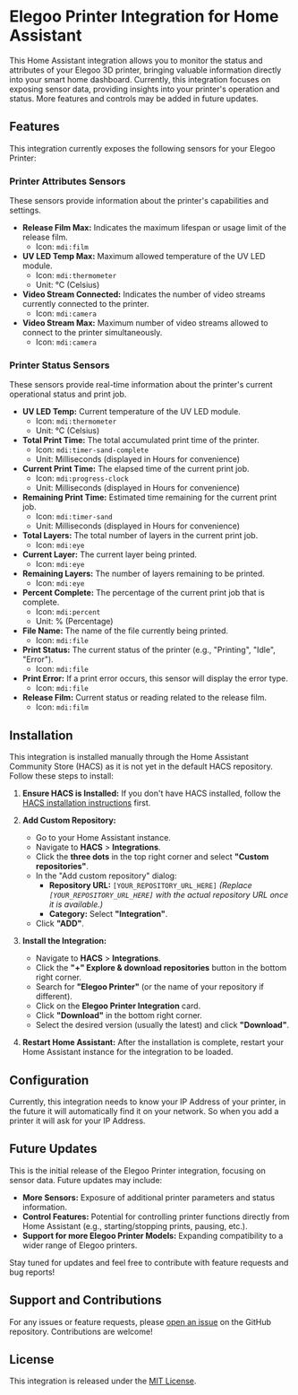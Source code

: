 # Elegoo Printer Integration for Home Assistant


This Home Assistant integration allows you to monitor the status and attributes of your Elegoo 3D printer, bringing valuable information directly into your smart home dashboard. Currently, this integration focuses on exposing sensor data, providing insights into your printer's operation and status. More features and controls may be added in future updates.

## Features

This integration currently exposes the following sensors for your Elegoo Printer:

### Printer Attributes Sensors

These sensors provide information about the printer's capabilities and settings.

- **Release Film Max:** Indicates the maximum lifespan or usage limit of the release film.
  - Icon: `mdi:film`
- **UV LED Temp Max:** Maximum allowed temperature of the UV LED module.
  - Icon: `mdi:thermometer`
  - Unit: °C (Celsius)
- **Video Stream Connected:** Indicates the number of video streams currently connected to the printer.
  - Icon: `mdi:camera`
- **Video Stream Max:** Maximum number of video streams allowed to connect to the printer simultaneously.
  - Icon: `mdi:camera`

### Printer Status Sensors

These sensors provide real-time information about the printer's current operational status and print job.

- **UV LED Temp:** Current temperature of the UV LED module.
  - Icon: `mdi:thermometer`
  - Unit: °C (Celsius)
- **Total Print Time:** The total accumulated print time of the printer.
  - Icon: `mdi:timer-sand-complete`
  - Unit: Milliseconds (displayed in Hours for convenience)
- **Current Print Time:** The elapsed time of the current print job.
  - Icon: `mdi:progress-clock`
  - Unit: Milliseconds (displayed in Hours for convenience)
- **Remaining Print Time:** Estimated time remaining for the current print job.
  - Icon: `mdi:timer-sand`
  - Unit: Milliseconds (displayed in Hours for convenience)
- **Total Layers:** The total number of layers in the current print job.
  - Icon: `mdi:eye`
- **Current Layer:** The current layer being printed.
  - Icon: `mdi:eye`
- **Remaining Layers:** The number of layers remaining to be printed.
  - Icon: `mdi:eye`
- **Percent Complete:** The percentage of the current print job that is complete.
  - Icon: `mdi:percent`
  - Unit: % (Percentage)
- **File Name:** The name of the file currently being printed.
  - Icon: `mdi:file`
- **Print Status:** The current status of the printer (e.g., "Printing", "Idle", "Error").
  - Icon: `mdi:file`
- **Print Error:** If a print error occurs, this sensor will display the error type.
  - Icon: `mdi:file`
- **Release Film:** Current status or reading related to the release film.
  - Icon: `mdi:film`

## Installation

This integration is installed manually through the Home Assistant Community Store (HACS) as it is not yet in the default HACS repository. Follow these steps to install:

1.  **Ensure HACS is Installed:** If you don't have HACS installed, follow the [HACS installation instructions](https://hacs.xyz/docs/setup/download) first.

2.  **Add Custom Repository:**

    - Go to your Home Assistant instance.
    - Navigate to **HACS** \> **Integrations**.
    - Click the **three dots** in the top right corner and select **"Custom repositories"**.
    - In the "Add custom repository" dialog:
      - **Repository URL:** `[YOUR_REPOSITORY_URL_HERE]` _(Replace `[YOUR_REPOSITORY_URL_HERE]` with the actual repository URL once it is available.)_
      - **Category:** Select **"Integration"**.
    - Click **"ADD"**.

3.  **Install the Integration:**

    - Navigate to **HACS** \> **Integrations**.
    - Click the **"+" Explore & download repositories** button in the bottom right corner.
    - Search for **"Elegoo Printer"** (or the name of your repository if different).
    - Click on the **Elegoo Printer Integration** card.
    - Click **"Download"** in the bottom right corner.
    - Select the desired version (usually the latest) and click **"Download"**.

4.  **Restart Home Assistant:** After the installation is complete, restart your Home Assistant instance for the integration to be loaded.

## Configuration

Currently, this integration needs to know your IP Address of your printer, in the future it will automatically find it on your network. So when you add a printer it will ask for your IP Address.

## Future Updates

This is the initial release of the Elegoo Printer integration, focusing on sensor data. Future updates may include:

- **More Sensors:** Exposure of additional printer parameters and status information.
- **Control Features:** Potential for controlling printer functions directly from Home Assistant (e.g., starting/stopping prints, pausing, etc.).
- **Support for more Elegoo Printer Models:** Expanding compatibility to a wider range of Elegoo printers.

Stay tuned for updates and feel free to contribute with feature requests and bug reports!

## Support and Contributions

For any issues or feature requests, please [open an issue]([https://github.com/danielcherubini/elegoo-homeassistant/issues]) on the GitHub repository. Contributions are welcome!

## License

This integration is released under the [MIT License](https://opensource.org/licenses/MIT).
